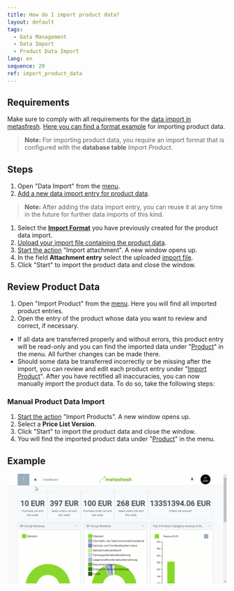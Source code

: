 ```yaml
---
title: How do I import product data?
layout: default
tags:
  - Data Management
  - Data Import
  - Product Data Import
lang: en
sequence: 20
ref: import_product_data
---
```


## Requirements
Make sure to comply with all requirements for the [data import in metasfresh](Data_import_metasfresh). [Here you can find a format example](Import_format_example_product) for importing product data.
 >**Note:** For importing product data, you require an import format that is configured with the **database table** *Import Product*.

## Steps
1. Open "Data Import" from the [menu](Menu).
1. [Add a new data import entry for product data](New_Record_Window).
 >**Note:** After adding the data import entry, you can reuse it at any time in the future for further data imports of this kind.

1. Select the [**Import Format**](Add_import_format) you have previously created for the product data import.
1. [Upload your import file containing the product data](File_handling).
1. [Start the action](StartAction) "Import attachment". A new window opens up.
1. In the field **Attachment entry** select the uploaded [import file](Import_file_useful_tips).
1. Click "Start" to import the product data and close the window.

## Review Product Data
1. Open "Import Product" from the [menu](Menu). Here you will find all imported product entries.
1. Open the entry of the product whose data you want to review and correct, if necessary.
 - If all data are transferred properly and without errors, this product entry will be read-only and you can find the imported data under "[Product](Menu)" in the menu. All further changes can be made there.
 - Should some data be transferred incorrectly or be missing after the import, you can review and edit each product entry under "[Import Product](Menu)". After you have rectified all inaccuracies, you can now manually import the product data. To do so, take the following steps:

### Manual Product Data Import
1. [Start the action](StartAction) "Import Products". A new window opens up.
1. Select a **Price List Version**.
1. Click "Start" to import the product data and close the window.
1. You will find the imported product data under "[Product](Menu)" in the menu.

## Example
![](assets/Import_product_data.gif)
